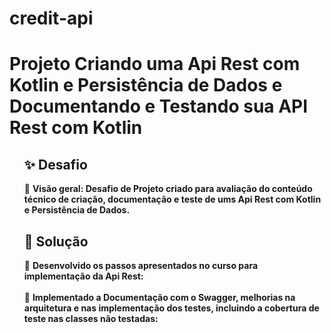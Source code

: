 # credit-api

<h1>
Projeto Criando uma Api Rest com Kotlin e Persistência de Dados e 
Documentando e Testando sua API Rest com Kotlin
</h1>


<ul>
<h2> ✨ Desafio</h2>

🔸 <strong> Visão geral: Desafio de Projeto criado para avaliação do conteúdo técnico de criação, documentação e teste de ums Api Rest com Kotlin e Persistência de Dados. </strong>

</ul>
	  
	  
<ul>
	<h2> 👣 Solução</h2>
  🔸 <strong>  Desenvolvido os passos apresentados no curso para implementação da Api Rest: </strong>
  <br> <br>
  🔸 <strong> Implementado a Documentação com o Swagger, melhorias na arquitetura e nas implementação dos testes, incluindo a cobertura de teste nas classes não testadas: </strong>
  
  
  </ul>
